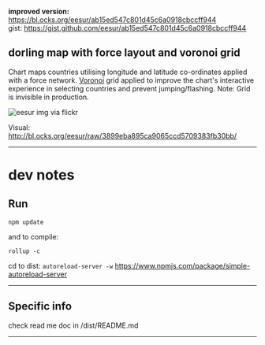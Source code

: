 
**improved version:** https://bl.ocks.org/eesur/ab15ed547c801d45c6a0918cbccff944  
gist: https://gist.github.com/eesur/ab15ed547c801d45c6a0918cbccff944

## dorling map with force layout and voronoi grid

Chart maps countries utilising longitude and latitude co-ordinates applied with a force network. [Voronoi](https://en.wikipedia.org/wiki/Voronoi_diagram) grid applied to improve the chart's interactive experience in selecting countries and prevent jumping/flashing. Note: Grid is invisible in production.

![eesur img via flickr](https://c3.staticflickr.com/9/8797/28825974082_3d3d4343e5_z.jpg)

Visual: http://bl.ocks.org/eesur/raw/3899eba895ca9065ccd5709383fb30bb/

------------------

# dev notes

## Run

`npm update`

and to compile:

`rollup -c`

cd to dist: 
`autoreload-server -w`  https://www.npmjs.com/package/simple-autoreload-server

------------------

## Specific info

check read me doc in /dist/README.md

------------------

